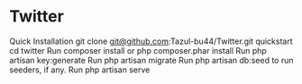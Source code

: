# Twitter

Quick Installation
git clone git@github.com:Tazul-bu44/Twitter.git quickstart
cd twitter
Run composer install or php composer.phar install
Run php artisan key:generate
Run php artisan migrate
Run php artisan db:seed to run seeders, if any.
Run php artisan serve
